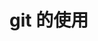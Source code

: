 ---
---

<script setup>

    import { useData } from 'vitepress'
    const { theme, page, frontmatter, lang } = useData()
    console.log(page)
</script>

# git 的使用
